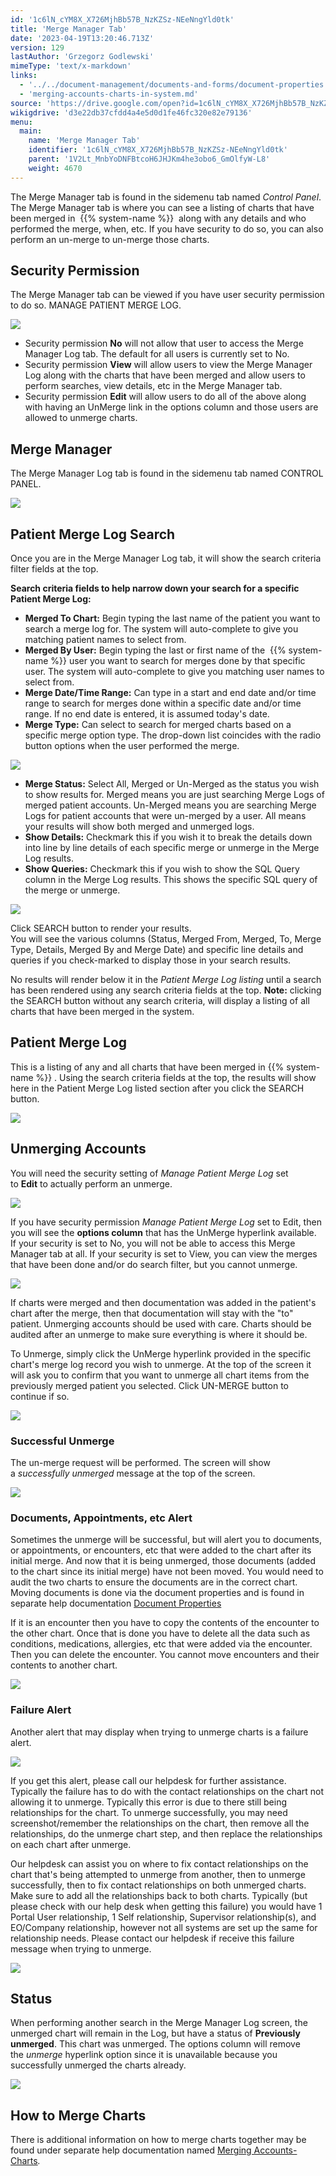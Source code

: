 ```yaml
---
id: '1c6lN_cYM8X_X726MjhBb57B_NzKZSz-NEeNngYld0tk'
title: 'Merge Manager Tab'
date: '2023-04-19T13:20:46.713Z'
version: 129
lastAuthor: 'Grzegorz Godlewski'
mimeType: 'text/x-markdown'
links:
  - '../../document-management/documents-and-forms/document-properties.md'
  - 'merging-accounts-charts-in-system.md'
source: 'https://drive.google.com/open?id=1c6lN_cYM8X_X726MjhBb57B_NzKZSz-NEeNngYld0tk'
wikigdrive: 'd3e22db37cfdd4a4e5d0d1fe46fc320e82e79136'
menu:
  main:
    name: 'Merge Manager Tab'
    identifier: '1c6lN_cYM8X_X726MjhBb57B_NzKZSz-NEeNngYld0tk'
    parent: '1V2Lt_MnbYoDNFBtcoH6JHJKm4he3obo6_GmOlfyW-L8'
    weight: 4670
---
```

The Merge Manager tab is found in the sidemenu tab named *Control Panel*. The Merge Manager tab is where you can see a listing of charts that have been merged in  {{% system-name %}}  along with any details and who performed the merge, when, etc. If you have security to do so, you can also perform an un-merge to un-merge those charts.
  
## Security Permission  
  
The Merge Manager tab can be viewed if you have user security permission to do so. MANAGE PATIENT MERGE LOG.
  
![](../merge-manager-tab.assets/23cf84c87703a000b27465784ac62976.png)  

* Security permission <strong>No</strong> will not allow that user to access the Merge Manager Log tab. The default for all users is currently set to No.
* Security permission <strong>View</strong> will allow users to view the Merge Manager Log along with the charts that have been merged and allow users to perform searches, view details, etc in the Merge Manager tab.
* Security permission <strong>Edit</strong> will allow users to do all of the above along with having an UnMerge link in the options column and those users are allowed to unmerge charts.

  
## Merge Manager  
  
The Merge Manager Log tab is found in the sidemenu tab named CONTROL PANEL. 
  
![](../merge-manager-tab.assets/288e535433eaeec6488739e5d4cf113b.png)  

  
## Patient Merge Log Search  
  
Once you are in the Merge Manager Log tab, it will show the search criteria filter fields at the top.

**Search criteria fields to help narrow down your search for a specific Patient Merge Log:**
* <strong>Merged To Chart:</strong> Begin typing the last name of the patient you want to search a merge log for. The system will auto-complete to give you matching patient names to select from.
* <strong>Merged By User:</strong> Begin typing the last or first name of the  {{% system-name %}} user you want to search for merges done by that specific user. The system will auto-complete to give you matching user names to select from.
* <strong>Merge Date/Time Range:</strong> Can type in a start and end date and/or time range to search for merges done within a specific date and/or time range. If no end date is entered, it is assumed today's date.
* <strong>Merge Type:</strong> Can select to search for merged charts based on a specific merge option type.  The drop-down list coincides with the radio button options when the user performed the merge.
  
![](../merge-manager-tab.assets/9ce72827cfadcec8cf240c6768066a3b.png)  

* <strong>Merge Status:</strong> Select All, Merged or Un-Merged as the status you wish to show results for. Merged means you are just searching Merge Logs of merged patient accounts. Un-Merged means you are searching Merge Logs for patient accounts that were un-merged by a user. All means your results will show both merged and unmerged logs.
* <strong>Show Details:</strong> Checkmark this if you wish it to break the details down into line by line details of each specific merge or unmerge in the Merge Log results.
* <strong>Show Queries:</strong> Checkmark this if you wish to show the SQL Query column in the Merge Log results. This shows the specific SQL query of the merge or unmerge.
  
![](../merge-manager-tab.assets/7899c311c4052762f0fe4ccc86b51005.png)  

Click SEARCH button to render your results.  
You will see the various columns (Status, Merged From, Merged, To, Merge Type, Details, Merged By and Merge Date) and specific line details and queries if you check-marked to display those in your search results.  
   
No results will render below it in the *Patient Merge Log listing* until a search has been rendered using any search criteria fields at the top.  **Note:** clicking the SEARCH button without any search criteria, will display a listing of all charts that have been merged in the system.

  
## Patient Merge Log  
  
This is a listing of any and all charts that have been merged in {{% system-name %}} . Using the search criteria fields at the top, the results will show here in the Patient Merge Log listed section after you click the SEARCH button.
  
![](../merge-manager-tab.assets/bb18a7ff22c58bbb08b783c3ec5693e0.png)  


  
## Unmerging Accounts  
  
You will need the security setting of *Manage Patient Merge Log* set to **Edit** to actually perform an unmerge.
  
![](../merge-manager-tab.assets/23cf84c87703a000b27465784ac62976.png)  

If you have security permission *Manage Patient Merge Log* set to Edit, then you will see the **options column** that has the UnMerge hyperlink available.  
If your security is set to No, you will not be able to access this Merge Manager tab at all. If your security is set to View, you can view the merges that have been done and/or do search filter, but you cannot unmerge.
  
![](../merge-manager-tab.assets/e8d6ce0be5a7b3e18204e713b52caec5.png)  


If charts were merged and then documentation was added in the patient's chart after the merge, then that documentation will stay with the "to" patient. Unmerging accounts should be used with care. Charts should be audited after an unmerge to make sure everything is where it should be.


To Unmerge, simply click the UnMerge hyperlink provided in the specific chart's merge log record you wish to unmerge. At the top of the screen it will ask you to confirm that you want to unmerge all chart items from the previously merged patient you selected. Click UN-MERGE button to continue if so.
  
![](../merge-manager-tab.assets/a93ad0cf629c872fc09399e8febd13b5.png)  


  
### Successful Unmerge  
  
The un-merge request will be performed. The screen will show a *successfully unmerged* message at the top of the screen.
  
![](../merge-manager-tab.assets/409c048d64c13437d963fbd889510efa.png)  


  
### Documents, Appointments, etc Alert  
  
Sometimes the unmerge will be successful, but will alert you to documents, or appointments, or encounters, etc that were added to the chart after its initial merge.  And now that it is being unmerged, those documents (added to the chart since its initial merge) have not been moved.  You would need to audit the two charts to ensure the documents are in the correct chart.  Moving documents is done via the document properties and is found in separate help documentation [Document Properties](../../document-management/documents-and-forms/document-properties.md)

If it is an encounter then you have to copy the contents of the encounter to the other chart. Once that is done you have to delete all the data such as conditions, medications, allergies, etc that were added via the encounter. Then you can delete the encounter. You cannot move encounters and their contents to another chart.
  
![](../merge-manager-tab.assets/7ae8668c2c35d57a9a1ffbb42da6d6b0.png)  


  
### Failure Alert  
  
Another alert that may display when trying to unmerge charts is a failure alert.  
  
![](../merge-manager-tab.assets/b3756072c96ff8f5483b08f5cb8d27bf.png)  

If you get this alert, please call our helpdesk for further assistance.  Typically the failure has to do with the contact relationships on the chart not allowing it to unmerge.  Typically this error is due to there still being relationships for the chart. To unmerge successfully, you may need screenshot/remember the relationships on the chart, then remove all the relationships, do the unmerge chart step, and then replace the relationships on each chart after unmerge.

Our helpdesk can assist you on where to fix contact relationships on the chart that's being attempted to unmerge from another, then to unmerge successfully, then to fix contact relationships on both unmerged charts.  Make sure to add all the relationships back to both charts. Typically (but please check with our help desk when getting this failure) you would have 1 Portal User relationship, 1 Self relationship, Supervisor relationship(s), and EO/Company relationship, however not all systems are set up the same for relationship needs.  Please contact our helpdesk if receive this failure message when trying to unmerge.
  
![](../merge-manager-tab.assets/b3756072c96ff8f5483b08f5cb8d27bf.png)  


  
## Status  
  
When performing another search in the Merge Manager Log screen, the unmerged chart will remain in the Log, but have a status of **Previously unmerged**. This chart was unmerged. The options column will remove the *unmerge* hyperlink option since it is unavailable because you successfully unmerged the charts already.
  
![](../merge-manager-tab.assets/6976fabf196c2a561d79bd623bc14879.png)  


  
## How to Merge Charts  
  
There is additional information on how to merge charts together may be found under separate help documentation named [Merging Accounts-Charts](merging-accounts-charts-in-system.md)*.*
